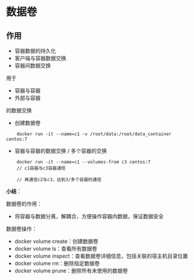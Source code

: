 # 数据卷

## 作用

* 容器数据的持久化
* 客户端与容器数据交换
* 容器间数据交换



用于
* 容器与容器 
* 外部与容器 

的数据交换

* 创建数据卷
```
    docker run -it --name=c1 -v /root/data:/root/data_container centos:7
```

* 容器与容器的数据交换 / 多个容器的交换

```
    docker run -it --name=c1 --volumes-from c3 centos:7 
    // c1容器与c3容器通信

    // 再通信c2与c3，达到3/多个容器的通信
```

**小结**：
 
数据卷的作用：
 
- 将容器与数据分离，解耦合，方便操作容器内数据，保证数据安全
 
数据卷操作：
 
- docker volume create：创建数据卷
- docker volume ls：查看所有数据卷
- docker volume inspect：查看数据卷详细信息，包括关联的宿主机目录位置
- docker volume rm：删除指定数据卷
- docker volume prune：删除所有未使用的数据卷